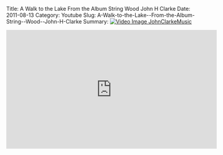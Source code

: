 Title: A Walk to the Lake  From the Album String  Wood  John H Clarke
Date: 2011-08-13
Category: Youtube
Slug: A-Walk-to-the-Lake--From-the-Album-String--Wood--John-H-Clarke
Summary: <a href="/A-Walk-to-the-Lake--From-the-Album-String--Wood--John-H-Clarke.html"><img src="https://i.ytimg.com/vi/Xg8H1B8fKBc/hqdefault.jpg" alt="Video Image JohnClarkeMusic"></a>

<iframe width="560" height="315" src="https://www.youtube.com/embed/Xg8H1B8fKBc" title="YouTube video player" frameborder="0" allow="accelerometer; autoplay; clipboard-write; encrypted-media; gyroscope; picture-in-picture" allowfullscreen></iframe>

